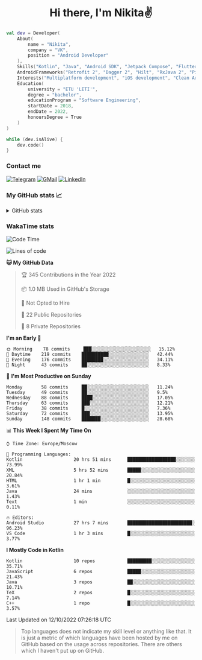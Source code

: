 <h1 align="center">
Hi there, I'm Nikita✌️
</h1>

```kotlin
val dev = Developer(
    About(
        name = "Nikita",
        company = "VK",
        position = "Android Developer"
    ),
    Skills("Kotlin", "Java", "Android SDK", "Jetpack Compose", "Flutter", "KMM"),
    AndroidFrameworks("Retrofit 2", "Dagger 2", "Hilt", "RxJava 2", "Picasso", "Kotlin Coroutines"),
    Interests("Multiplatform development", "iOS development", "Clean Architecture"),
    Education(
        university = "ETU 'LETI'",
        degree = "bachelor",
        educationProgram = "Software Engineering",
        startDate = 2018,
        endDate = 2022,
        honoursDegree = True
    )
)

while (dev.isAlive) {
    dev.code()
}
```

### Contact me

[![Telegram](https://img.shields.io/badge/Telegram-white?style=for-the-badge&logo=telegram&logoColor=29e9ea)](https://t.me/po4yka)
[![GMail](https://img.shields.io/badge/Gmail-white?style=for-the-badge&logo=gmail&logoColor=d14836)](mailto:pochaev.nik@gmail.com)
[![LinkedIn](https://img.shields.io/badge/linkedin%20-white.svg?&style=for-the-badge&logo=linkedin&logoColor=%230077B5)](https://www.linkedin.com/in/nikita-pochaev-415b5a1a1)

### My GitHub stats 📈

<details>
  <summary>GitHub stats</summary>
  <p align="center">
    <img src="https://github-readme-stats.vercel.app/api?username=po4yka&show_icons=true&theme=dark" />
  </p>
</details>

### WakaTime stats

<!--START_SECTION:waka-->
![Code Time](http://img.shields.io/badge/Code%20Time-3%2C259%20hrs%205%20mins-blue)

![Lines of code](https://img.shields.io/badge/From%20Hello%20World%20I%27ve%20Written-1%20Million%20lines%20of%20code-blue)

**🐱 My GitHub Data** 

> 🏆 345 Contributions in the Year 2022
 > 
> 📦 1.0 MB Used in GitHub's Storage 
 > 
> 🚫 Not Opted to Hire
 > 
> 📜 22 Public Repositories 
 > 
> 🔑 8 Private Repositories  
 > 
**I'm an Early 🐤** 

```text
🌞 Morning    78 commits     ███░░░░░░░░░░░░░░░░░░░░░░   15.12% 
🌆 Daytime    219 commits    ██████████░░░░░░░░░░░░░░░   42.44% 
🌃 Evening    176 commits    ████████░░░░░░░░░░░░░░░░░   34.11% 
🌙 Night      43 commits     ██░░░░░░░░░░░░░░░░░░░░░░░   8.33%

```
📅 **I'm Most Productive on Sunday** 

```text
Monday       58 commits     ██░░░░░░░░░░░░░░░░░░░░░░░   11.24% 
Tuesday      49 commits     ██░░░░░░░░░░░░░░░░░░░░░░░   9.5% 
Wednesday    88 commits     ████░░░░░░░░░░░░░░░░░░░░░   17.05% 
Thursday     63 commits     ███░░░░░░░░░░░░░░░░░░░░░░   12.21% 
Friday       38 commits     █░░░░░░░░░░░░░░░░░░░░░░░░   7.36% 
Saturday     72 commits     ███░░░░░░░░░░░░░░░░░░░░░░   13.95% 
Sunday       148 commits    ███████░░░░░░░░░░░░░░░░░░   28.68%

```


📊 **This Week I Spent My Time On** 

```text
⌚︎ Time Zone: Europe/Moscow

💬 Programming Languages: 
Kotlin                   20 hrs 51 mins      ██████████████████░░░░░░░   73.99% 
XML                      5 hrs 52 mins       █████░░░░░░░░░░░░░░░░░░░░   20.84% 
HTML                     1 hr 1 min          █░░░░░░░░░░░░░░░░░░░░░░░░   3.61% 
Java                     24 mins             ░░░░░░░░░░░░░░░░░░░░░░░░░   1.43% 
Text                     1 min               ░░░░░░░░░░░░░░░░░░░░░░░░░   0.11%

🔥 Editors: 
Android Studio           27 hrs 7 mins       ████████████████████████░   96.23% 
VS Code                  1 hr 3 mins         █░░░░░░░░░░░░░░░░░░░░░░░░   3.77%

```

**I Mostly Code in Kotlin** 

```text
Kotlin                   10 repos            █████████░░░░░░░░░░░░░░░░   35.71% 
JavaScript               6 repos             █████░░░░░░░░░░░░░░░░░░░░   21.43% 
Java                     3 repos             ██░░░░░░░░░░░░░░░░░░░░░░░   10.71% 
TeX                      2 repos             █░░░░░░░░░░░░░░░░░░░░░░░░   7.14% 
C++                      1 repo              █░░░░░░░░░░░░░░░░░░░░░░░░   3.57%

```



 Last Updated on 12/10/2022 07:26:18 UTC
<!--END_SECTION:waka-->

> Top languages does not indicate my skill level or anything like that. It is just a metric of which languages have been hosted by me on GitHub based on the usage across repositories. There are others which I haven't put up on GitHub.
